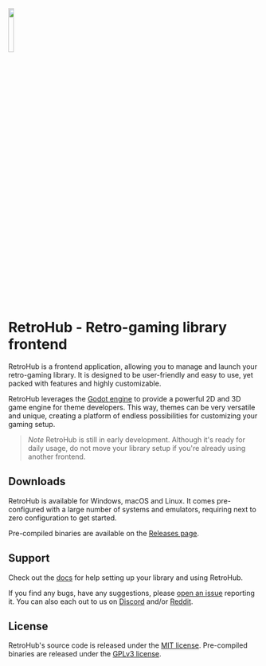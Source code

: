 <img src="https://raw.githubusercontent.com/retrohub-org/retrohub/main/icon.png" width=15%>

# RetroHub - Retro-gaming library frontend

RetroHub is a frontend application, allowing you to manage and launch your retro-gaming library. It is designed to be user-friendly and easy to use, yet packed with features and highly customizable.

RetroHub leverages the [Godot engine](https://godotengine.org/) to provide a powerful 2D and 3D game engine for theme developers. This way, themes can be very versatile and unique, creating a platform of endless possibilities for customizing your gaming setup.

> *Note*
> RetroHub is still in early development. Although it's ready for daily usage, do not move your library setup if you're already using another frontend.

## Downloads

RetroHub is available for Windows, macOS and Linux. It comes pre-configured with a large number of systems and emulators, requiring next to zero configuration to get started.

Pre-compiled binaries are available on the [Releases page](https://github.com/retrohub-org/retrohub/releases).

## Support

Check out the [docs](https://retrohub.readthedocs.io/en/latest/) for help setting up your library and using RetroHub.

If you find any bugs, have any suggestions, please [open an issue](https://github.com/retrohub-org/retrohub/issues) reporting it. You can also each out to us on [Discord](https://discord.gg/ZyunJshWG4) and/or [Reddit](https://www.reddit.com/r/RetroHub/).

## License

RetroHub's source code is released under the [MIT license](LICENSE). Pre-compiled binaries are released under the [GPLv3 license](LICENSE_BINARY).